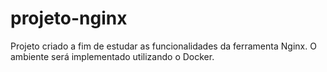 # projeto-nginx

Projeto criado a fim de estudar as funcionalidades da ferramenta Nginx. O ambiente será implementado utilizando o Docker.
